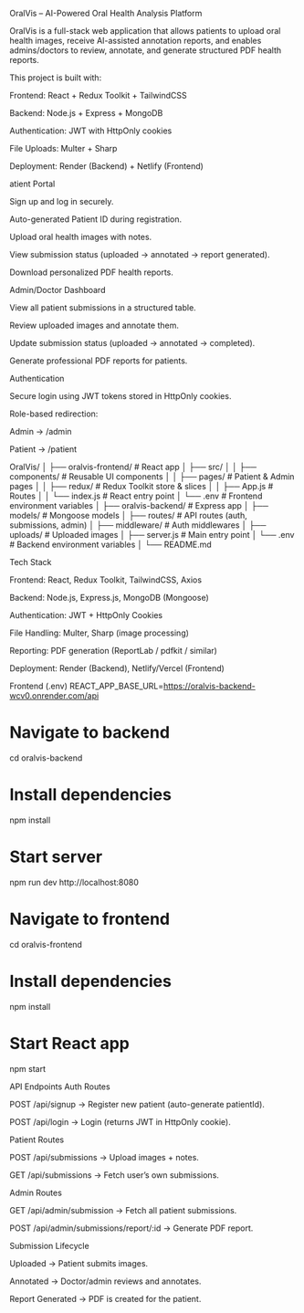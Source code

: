 OralVis – AI-Powered Oral Health Analysis Platform

OralVis is a full-stack web application that allows patients to upload oral health images, receive AI-assisted annotation reports, and enables admins/doctors to review, annotate, and generate structured PDF health reports.

This project is built with:

Frontend: React + Redux Toolkit + TailwindCSS

Backend: Node.js + Express + MongoDB

Authentication: JWT with HttpOnly cookies

File Uploads: Multer + Sharp

Deployment: Render (Backend) + Netlify (Frontend)

atient Portal

Sign up and log in securely.

Auto-generated Patient ID during registration.

Upload oral health images with notes.

View submission status (uploaded → annotated → report generated).

Download personalized PDF health reports.

Admin/Doctor Dashboard

View all patient submissions in a structured table.

Review uploaded images and annotate them.

Update submission status (uploaded → annotated → completed).

Generate professional PDF reports for patients.

Authentication

Secure login using JWT tokens stored in HttpOnly cookies.

Role-based redirection:

Admin → /admin

Patient → /patient

OralVis/
│
├── oralvis-frontend/        # React app
│   ├── src/
│   │   ├── components/      # Reusable UI components
│   │   ├── pages/           # Patient & Admin pages
│   │   ├── redux/           # Redux Toolkit store & slices
│   │   ├── App.js           # Routes
│   │   └── index.js         # React entry point
│   └── .env                 # Frontend environment variables
│
├── oralvis-backend/         # Express app
│   ├── models/              # Mongoose models
│   ├── routes/              # API routes (auth, submissions, admin)
│   ├── middleware/          # Auth middlewares
│   ├── uploads/             # Uploaded images
│   ├── server.js            # Main entry point
│   └── .env                 # Backend environment variables
│
└── README.md

Tech Stack

Frontend: React, Redux Toolkit, TailwindCSS, Axios

Backend: Node.js, Express.js, MongoDB (Mongoose)

Authentication: JWT + HttpOnly Cookies

File Handling: Multer, Sharp (image processing)

Reporting: PDF generation (ReportLab / pdfkit / similar)

Deployment: Render (Backend), Netlify/Vercel (Frontend)

Frontend (.env)
REACT_APP_BASE_URL=https://oralvis-backend-wcv0.onrender.com/api


# Navigate to backend
cd oralvis-backend

# Install dependencies
npm install

# Start server
npm run dev  http://localhost:8080

# Navigate to frontend
cd oralvis-frontend

# Install dependencies
npm install

# Start React app
npm start




API Endpoints
Auth Routes

POST /api/signup → Register new patient (auto-generate patientId).

POST /api/login → Login (returns JWT in HttpOnly cookie).

Patient Routes

POST /api/submissions → Upload images + notes.

GET /api/submissions → Fetch user’s own submissions.

Admin Routes

GET /api/admin/submission → Fetch all patient submissions.

POST /api/admin/submissions/report/:id → Generate PDF report.


Submission Lifecycle

Uploaded → Patient submits images.

Annotated → Doctor/admin reviews and annotates.

Report Generated → PDF is created for the patient.

